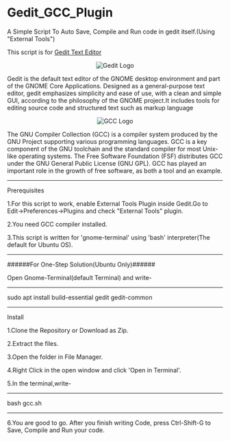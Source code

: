 # Gedit_GCC_Plugin
A Simple Script To Auto Save, Compile and Run code in gedit itself.(Using "External Tools")

This script is for [Gedit Text Editor](https://wiki.gnome.org/Apps/Gedit "Gedit Official Site")

<p align="center">
<img alt="Gedit Logo" src="https://wiki.gnome.org/Apps/Gedit?action=AttachFile&do=get&target=gedit-logo.png">
</p>
Gedit is the default text editor of the GNOME desktop environment and part of the GNOME Core Applications. Designed as a general-purpose text editor, gedit emphasizes simplicity and ease of use, with a clean and simple GUI, according to the philosophy of the GNOME project.It includes tools for editing source code and structured text such as markup language
 <p align="center">   
<img alt="GCC Logo" src="http://gcc.gnu.org/img/gccegg-65.png">
</p>
The GNU Compiler Collection (GCC) is a compiler system produced by the GNU Project supporting various programming languages. GCC is a key component of the GNU toolchain and the standard compiler for most Unix-like operating systems. The Free Software Foundation (FSF) distributes GCC under the GNU General Public License (GNU GPL). GCC has played an important role in the growth of free software, as both a tool and an example.

*************
Prerequisites

1.For this script to work, enable External Tools Plugin inside Gedit.Go to Edit->Preferences->Plugins and check "External Tools" plugin.

2.You need GCC compiler installed.

3.This script is written for 'gnome-terminal' using 'bash' interpreter(The default for Ubuntu OS).
**********************************************

######For One-Step Solution(Ubuntu Only)######

Open Gnome-Terminal(default Terminal) and write-
***************************************************
sudo apt install build-essential gedit gedit-common
***************************************************
Install

1.Clone the Repository or Download as Zip.

2.Extract the files.

3.Open the folder in File Manager.

4.Right Click in the open window and click 'Open in Terminal'.

5.In the terminal,write-

***********
bash gcc.sh
***********

6.You are good to go. After you finish writing Code, press Ctrl-Shift-G to Save, Compile and Run your code.
